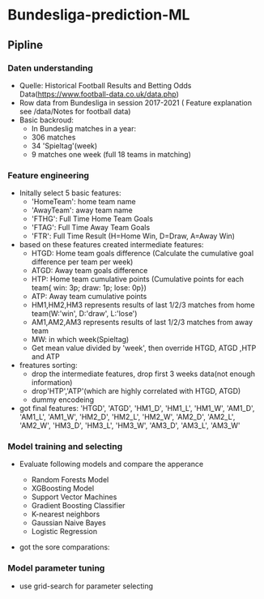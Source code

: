 # Bundesliga-prediction-ML
## Pipline 
### Daten understanding
- Quelle: Historical Football Results and Betting Odds Data(https://www.football-data.co.uk/data.php)
- Row data from Bundesliga in session 2017-2021 ( Feature explanation see /data/Notes for football data)
- Basic backroud:
    - In Bundeslig matches in a year:
    - 306 matches 
    - 34 'Spieltag'(week)
    - 9 matches one week (full 18 teams in matching) 

### Feature engineering
- Initally select 5 basic features:
    - 'HomeTeam': home team name
    - 'AwayTeam': away team name
    - 'FTHG': Full Time Home Team Goals 
    - 'FTAG': Full Time Away Team Goals
    - 'FTR': Full Time Result (H=Home Win, D=Draw, A=Away Win)
- based on these features created intermediate features: 
    - HTGD: Home team goals difference (Calculate the cumulative goal difference per team per week)
    - ATGD: Away team goals difference
    - HTP: Home team cumulative points (Cumulative points for each team{ win: 3p; draw: 1p; lose: 0p})
    - ATP: Away team cumulative points
    - HM1,HM2,HM3 represents results of last 1/2/3 matches from home team(W:'win', D:'draw', L:'lose')
    - AM1,AM2,AM3 represents results of last 1/2/3 matches from away team
    - MW: in which week(Spieltag)
    - Get mean value divided by 'week', then override HTGD, ATGD ,HTP and ATP 
- freatures sorting:
    - drop the intermediate features, drop first 3 weeks data(not enough information)
    - drop'HTP','ATP'(which are highly correlated with HTGD, ATGD) 
    - dummy encodeing
- got final features: 'HTGD', 'ATGD', 'HM1_D', 'HM1_L', 'HM1_W', 'AM1_D', 'AM1_L', 'AM1_W', 'HM2_D', 'HM2_L', 'HM2_W', 'AM2_D', 'AM2_L', 'AM2_W', 'HM3_D', 'HM3_L', 'HM3_W', 'AM3_D', 'AM3_L', 'AM3_W'

### Model training and selecting
- Evaluate following models and compare the apperance 
    - Random Forests Model
    - XGBoosting Model
    - Support Vector Machines
    - Gradient Boosting Classifier
    - K-nearest neighbors
    - Gaussian Naive Bayes
    - Logistic Regression

- got the sore comparations:

### Model parameter tuning
- use grid-search for parameter selecting


